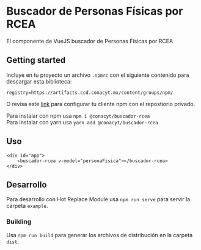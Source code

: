 # Buscador de Personas Físicas por RCEA
El componente de VueJS buscador de Personas Físicas por RCEA

## Getting started
Incluye en tu proyecto un archivo `.npmrc` con el siguiente contenido para descargar esta biblioteca:

```properties
registry=https://artifacts.ccd.conacyt.mx/content/groups/npm/
```

O revisa este [link](https://conacyt-arquitectura.github.io/npm/configuracion-cliente-npm) para configurar tu cliente npm con el repostiorio privado.

Para instalar con npm usa `npm i @conacyt/buscador-rcea`  
Para instalar con yarn usa `yarn add @conacyt/buscador-rcea`

## Uso
```
<div id="app">
    <buscador-rcea v-model="personaFisica"></buscador-rcea>
</div>
```

## Desarrollo
Para desarrollo con Hot Replace Module usa `npm run serve` para servir la carpeta `example`.

### Building
Usa `npm run build` para generar los archivos de distribución en la carpeta `dist`.